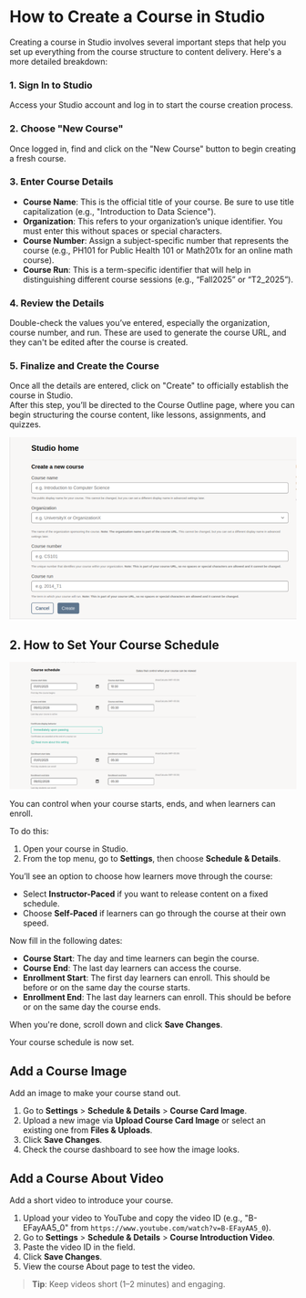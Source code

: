 # How to Create a Course in Studio

Creating a course in Studio involves several important steps that help you set up everything from the course structure to content delivery. Here's a more detailed breakdown:

### 1. Sign In to Studio
Access your Studio account and log in to start the course creation process.

### 2. Choose "New Course"
Once logged in, find and click on the "New Course" button to begin creating a fresh course.

### 3. Enter Course Details
- **Course Name**: This is the official title of your course. Be sure to use title capitalization (e.g., "Introduction to Data Science").
- **Organization**: This refers to your organization’s unique identifier. You must enter this without spaces or special characters.
- **Course Number**: Assign a subject-specific number that represents the course (e.g., PH101 for Public Health 101 or Math201x for an online math course).
- **Course Run**: This is a term-specific identifier that will help in distinguishing different course sessions (e.g., “Fall2025” or “T2_2025”).

### 4. Review the Details
Double-check the values you’ve entered, especially the organization, course number, and run. These are used to generate the course URL, and they can't be edited after the course is created.

### 5. Finalize and Create the Course
Once all the details are entered, click on "Create" to officially establish the course in Studio.  
After this step, you’ll be directed to the Course Outline page, where you can begin structuring the course content, like lessons, assignments, and quizzes.

![Create New Course](../images/Create%20New%20Course.png)


## 2. How to Set Your Course Schedule

![Schedule a Course](../images/course_s1.png)


You can control when your course starts, ends, and when learners can enroll.

To do this:

1. Open your course in Studio.
2. From the top menu, go to **Settings**, then choose **Schedule & Details**.

You’ll see an option to choose how learners move through the course:

- Select **Instructor-Paced** if you want to release content on a fixed schedule.
- Choose **Self-Paced** if learners can go through the course at their own speed.

Now fill in the following dates:

- **Course Start**: The day and time learners can begin the course.
- **Course End**: The last day learners can access the course.
- **Enrollment Start**: The first day learners can enroll. This should be before or on the same day the course starts.
- **Enrollment End**: The last day learners can enroll. This should be before or on the same day the course ends.

When you're done, scroll down and click **Save Changes**.

Your course schedule is now set.

## Add a Course Image
Add an image to make your course stand out.

1. Go to **Settings** > **Schedule & Details** > **Course Card Image**.
2. Upload a new image via **Upload Course Card Image** or select an existing one from **Files & Uploads**.
3. Click **Save Changes**.
4. Check the course dashboard to see how the image looks.

## Add a Course About Video
Add a short video to introduce your course.

1. Upload your video to YouTube and copy the video ID (e.g., "B-EFayAA5_0" from `https://www.youtube.com/watch?v=B-EFayAA5_0`).
2. Go to **Settings** > **Schedule & Details** > **Course Introduction Video**.
3. Paste the video ID in the field.
4. Click **Save Changes**.
5. View the course About page to test the video.

> **Tip**: Keep videos short (1–2 minutes) and engaging.


